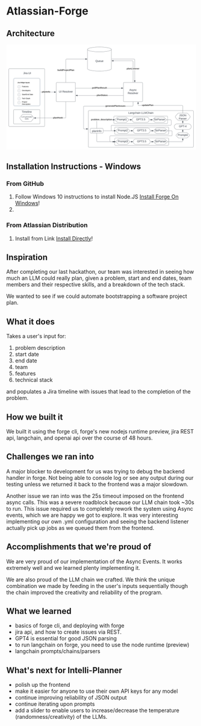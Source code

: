 # Atlassian-Forge

## Architecture
![project-planner-forge-architecture](project-planner-forge-architecture.svg)

## Installation Instructions - Windows

### From GitHub
1. Follow Windows 10 instructions to install Node.JS [Install Forge On Windows](https://developer.atlassian.com/platform/forge/installing-forge-on-windows/)!
2. 

### From Atlassian Distribution
1. Install from Link [Install Directly](https://developer.atlassian.com/console/install/8aa768aa-1796-44a5-8072-12a2b568d846?signature=780749fb21037b7880f34b775f92c7e0d3c406970756f477baeae58715efde203c57fbee7e8ad54d8339637d74cffe112995f003a028911d882870ca0c51236a&product=jira)!

## Inspiration

After completing our last hackathon, our team was interested in seeing how much an LLM could really plan, given a problem, start and end dates, team members and their respective skills, and a breakdown of the tech stack.

We wanted to see if we could automate bootstrapping a software project plan.


## What it does

Takes a user's input for: 

1. problem description
2. start date
3. end date
4. team
5. features
6. technical stack

and populates a Jira timeline with issues that lead to the completion of the problem.

## How we built it

We built it using the forge cli, forge's new nodejs runtime preview, jira REST api, langchain, and openai api over the course of 48 hours. 

## Challenges we ran into
A major blocker to development for us was trying to debug the backend handler in forge. Not being able to console log or see any output during our testing unless we returned it back to the frontend was a major slowdown. 

Another issue we ran into was the 25s timeout imposed on the frontend async calls. This was a severe roadblock because our LLM chain took ~30s to run. This issue required us to completely rework the system using Async events, which we are happy we got to explore. It was very interesting implementing our own .yml configuration and seeing the backend listener actually pick up jobs as we queued them from the frontend.

## Accomplishments that we're proud of

We are very proud of our implementation of the Async Events. It works extremely well and we learned plenty implementing it.

We are also proud of the LLM chain we crafted. We think the unique combination we made by feeding in the user's inputs sequentially though the chain improved the creativity and reliability of the program. 

## What we learned

- basics of forge cli, and deploying with forge
- jira api, and how to create issues via REST.
- GPT4 is essential for good JSON parsing
- to run langchain on forge, you need to use the node runtime (preview)
- langchain prompts/chains/parsers

## What's next for Intelli-Planner

- polish up the frontend
- make it easier for anyone to use their own API keys for any model
- continue improving reliability of JSON output
- continue iterating upon prompts
- add a slider to enable users to increase/decrease the temperature (randomness/creativity) of the LLMs.


